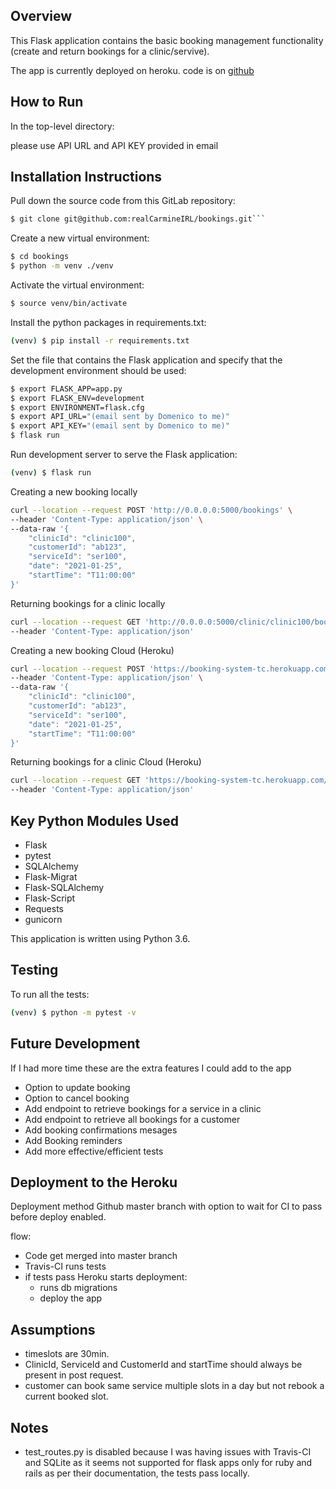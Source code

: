 ## Overview

This Flask application contains the basic booking management functionality (create and return bookings for a clinic/servive).

The app is currently deployed on heroku. code is on [github](https://github.com/realCarmineIRL/bookings)

## How to Run

In the top-level directory:

please use API URL and API KEY provided in email

## Installation Instructions

Pull down the source code from this GitLab repository:

````sh
$ git clone git@github.com:realCarmineIRL/bookings.git```
````

Create a new virtual environment:

```sh
$ cd bookings
$ python -m venv ./venv
```

Activate the virtual environment:

```sh
$ source venv/bin/activate
```

Install the python packages in requirements.txt:

```sh
(venv) $ pip install -r requirements.txt
```

Set the file that contains the Flask application and specify that the development environment should be used:

```sh
$ export FLASK_APP=app.py
$ export FLASK_ENV=development
$ export ENVIRONMENT=flask.cfg
$ export API_URL="(email sent by Domenico to me)"
$ export API_KEY="(email sent by Domenico to me)"
$ flask run
```

Run development server to serve the Flask application:

```sh
(venv) $ flask run
```

Creating a new booking locally

```sh
curl --location --request POST 'http://0.0.0.0:5000/bookings' \
--header 'Content-Type: application/json' \
--data-raw '{
    "clinicId": "clinic100",
    "customerId": "ab123",
    "serviceId": "ser100",
    "date": "2021-01-25",
    "startTime": "T11:00:00"
}'
```

Returning bookings for a clinic locally

```sh
curl --location --request GET 'http://0.0.0.0:5000/clinic/clinic100/bookings' \
--header 'Content-Type: application/json'
```

Creating a new booking Cloud (Heroku)

```sh
curl --location --request POST 'https://booking-system-tc.herokuapp.com/bookings' \
--header 'Content-Type: application/json' \
--data-raw '{
    "clinicId": "clinic100",
    "customerId": "ab123",
    "serviceId": "ser100",
    "date": "2021-01-25",
    "startTime": "T11:00:00"
}'
```

Returning bookings for a clinic Cloud (Heroku)

```sh
curl --location --request GET 'https://booking-system-tc.herokuapp.com/clinic/clinic100/bookings' \
--header 'Content-Type: application/json'
```

## Key Python Modules Used

- Flask
- pytest
- SQLAlchemy
- Flask-Migrat
- Flask-SQLAlchemy
- Flask-Script
- Requests
- gunicorn

This application is written using Python 3.6.

## Testing

To run all the tests:

```sh
(venv) $ python -m pytest -v
```

## Future Development

If I had more time these are the extra features I could add to the app

- Option to update booking
- Option to cancel booking
- Add endpoint to retrieve bookings for a service in a clinic
- Add endpoint to retrieve all bookings for a customer
- Add booking confirmations mesages
- Add Booking reminders
- Add more effective/efficient tests

## Deployment to the Heroku

Deployment method Github master branch with option to wait for CI to pass before deploy enabled.

flow:

- Code get merged into master branch
- Travis-CI runs tests
- if tests pass Heroku starts deployment:
  - runs db migrations
  - deploy the app

## Assumptions

- timeslots are 30min.
- ClinicId, ServiceId and CustomerId and startTime should always be present in post request.
- customer can book same service multiple slots in a day but not rebook a current booked slot.

## Notes

- test_routes.py is disabled because I was having issues with Travis-CI and SQLite as it seems not supported for flask apps only for ruby and rails as per their documentation, the tests pass locally.
